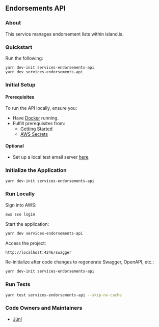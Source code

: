 ## Endorsements API

### About

This service manages endorsement lists within island.is.

### Quickstart

Run the following:

```
yarn dev-init services-endorsements-api
yarn dev services-endorsements-api
```

### Initial Setup

#### Prerequisites

To run the API locally, ensure you:

- Have [Docker](https://www.docker.com/products/docker-desktop) running.
- Fulfill prerequisites from:
  - [Getting Started](https://docs.devland.is/)
  - [AWS Secrets](https://docs.devland.is/repository/)

#### Optional

- Set up a local test email server [here](https://docs.devland.is/libs/email-service).

### Initialize the Application

```bash
yarn dev-init services-endorsements-api
```

### Run Locally

Sign into AWS:

```bash
aws sso login
```

Start the application:

```bash
yarn dev services-endorsements-api
```

Access the project:

```bash
http://localhost:4246/swagger
```

Re-initialize after code changes to regenerate Swagger, OpenAPI, etc.:

```bash
yarn dev-init services-endorsements-api
```

### Run Tests

```bash
yarn test services-endorsements-api --skip-nx-cache
```

### Code Owners and Maintainers

- [Júní](https://github.com/orgs/island-is/teams/juni/members)